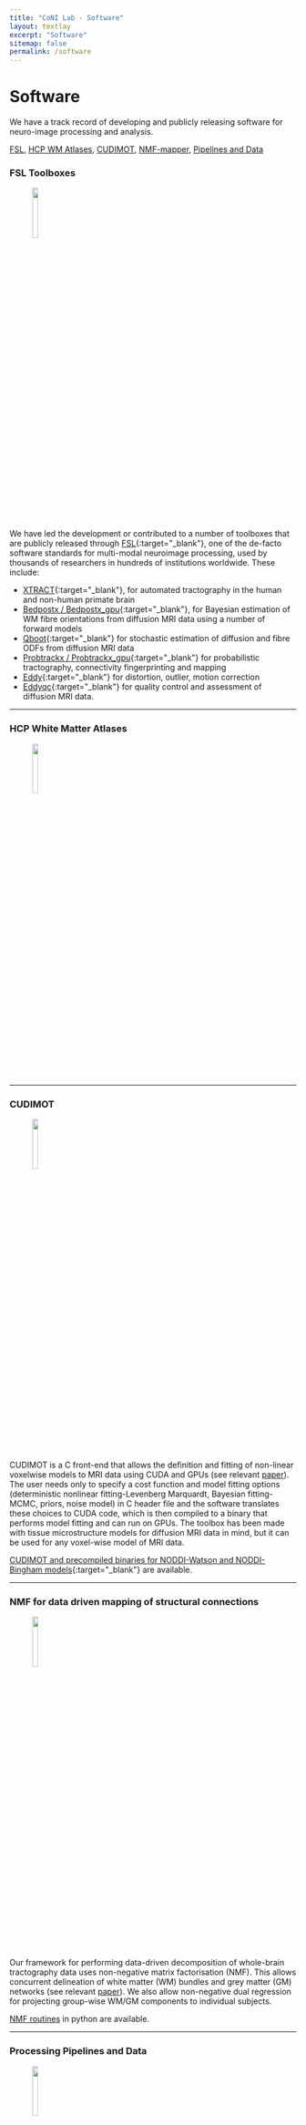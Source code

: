 ```yaml
---
title: "CoNI Lab - Software"
layout: textlay
excerpt: "Software"
sitemap: false
permalink: /software
---
```


# Software

We have a track record of developing and publicly releasing software
for neuro-image processing and analysis.

[FSL](#fsl-toolboxes), [HCP WM Atlases](#hcp-white-matter-atlases), [CUDIMOT](#cudimot), [NMF-mapper](#nmf-for-data-driven-mapping-of-structural-connections),
[Pipelines and Data](#processing-pipelines-and-data)


### FSL Toolboxes
<figure>
<img src="{{ site.url }}{{ site.baseurl }}/images/software/FSL_logo.jpg" width="15%">
</figure>

We have led the development or contributed to a number of toolboxes that are publicly released through [FSL](https://fsl.fmrib.ox.ac.uk/fsl/fslwiki){:target="_blank"}, one of the
de-facto software standards for multi-modal neuroimage processing,
used by thousands of researchers in hundreds of institutions
worldwide. These include:
* [XTRACT](https://fsl.fmrib.ox.ac.uk/fsl/fslwiki/XTRACT){:target="_blank"},
  for automated tractography in the human and non-human primate brain
* [Bedpostx / Bedpostx_gpu](https://fsl.fmrib.ox.ac.uk/fsl/fslwiki/FDT/UserGuide#BEDPOSTX){:target="_blank"},
  for Bayesian estimation of WM fibre orientations from diffusion MRI
  data using a number of forward models
* [Qboot](https://fsl.fmrib.ox.ac.uk/fsl/fslwiki/FDT/UserGuide#qboot_-_Estimation_of_fibre_orientations_using_q-ball_ODFs_and_residual_bootstrap){:target="_blank"} for stochastic estimation of diffusion and fibre ODFs from diffusion MRI data
* [Probtrackx / Probtrackx_gpu](https://fsl.fmrib.ox.ac.uk/fsl/fslwiki/FDT/UserGuide#PROBTRACKX_-_probabilistic_tracking_with_crossing_fibres){:target="_blank"} for probabilistic tractography, connectivity fingerprinting and mapping
* [Eddy](https://fsl.fmrib.ox.ac.uk/fsl/fslwiki/eddy){:target="_blank"}
for distortion, outlier, motion correction
* [Eddyqc](https://fsl.fmrib.ox.ac.uk/fsl/fslwiki/eddyqc/UsersGuide){:target="_blank"}
  for quality control and assessment of diffusion MRI data.

<hr>

### HCP White Matter Atlases
<figure>
<img src="{{ site.url }}{{ site.baseurl }}/images/software/hcp_wm.jpg" width="15%">
</figure>
<hr>


### CUDIMOT
<figure>
<img src="{{ site.url }}{{ site.baseurl }}/images/software/cudimot.jpg" width="15%">
</figure>

CUDIMOT is a C front-end that allows the definition and fitting of
non-linear voxelwise models to MRI data using CUDA and GPUs (see
relevant [paper](https://doi.org/10.1016/j.neuroimage.2018.12.015)). The user
needs only to specify a cost function and model fitting
options (deterministic nonlinear fitting-Levenberg Marquardt, Bayesian
fitting-MCMC, priors, noise model) in C header file and the
software translates these choices to CUDA code, which is then compiled
to a binary that performs model fitting and can run on GPUs. The toolbox
has been made with tissue microstructure models for diffusion MRI data
in mind, but it can be used for any voxel-wise model of MRI data. 

[CUDIMOT and precompiled binaries for NODDI-Watson and 
NODDI-Bingham models](https://users.fmrib.ox.ac.uk/~moisesf/cudimot/index.html){:target="_blank"}
are available.

<hr>

### NMF for data driven mapping of structural connections
<figure>
<img src="{{ site.url }}{{ site.baseurl }}/images/software/nmf.jpg" width="15%">
</figure>

Our framework for performing data-driven decomposition of
whole-brain tractography data uses non-negative matrix factorisation
(NMF). This allows concurrent delineation of white matter (WM) bundles
and grey matter (GM) networks (see relevant
[paper](https://www.biorxiv.org/content/10.1101/2020.03.09.965079v1)). We
also allow non-negative dual regression for projecting group-wise
WM/GM components to individual subjects.

[NMF routines](https://github.com/ethompson93/Data-driven-tractography) in python are available.

<hr>

### Processing Pipelines and Data
<figure>
<img src="{{ site.url }}{{ site.baseurl }}/images/software/pipelines.jpg" width="15%">
</figure>

We provide [neuroimage processing pipelines](https://doi.org/10.5281/zenodo.3624973) (written in bash) for a number of imaging
modalities, including structural MRI, diffusion MRI and functional
MRI. The pipelines perform a number of steps needed on the raw data,
including template-space registrations, tissue segmentation, cortical
surface extractions, distortion and motion correction, cross-modality
alignment, denoising.

* HCP Pipelines
* UK Biobank Pipelines
* dHCP Pipelines
* QuNEX


<p> &nbsp; </p>
